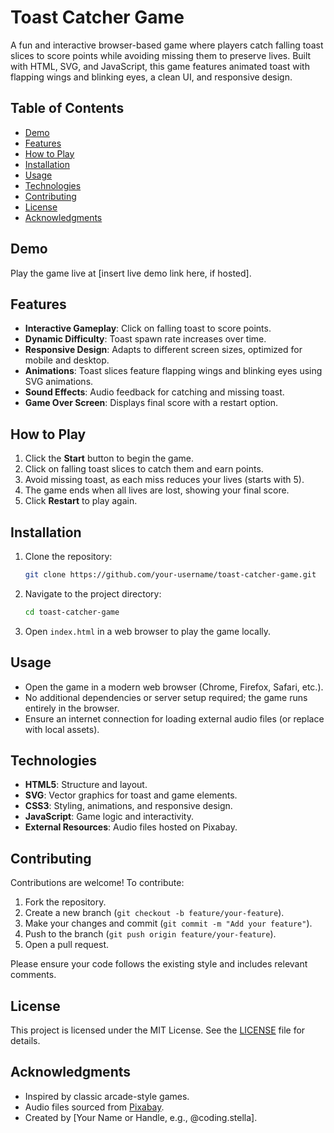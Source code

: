 # Toast Catcher Game

A fun and interactive browser-based game where players catch falling toast slices to score points while avoiding missing them to preserve lives. Built with HTML, SVG, and JavaScript, this game features animated toast with flapping wings and blinking eyes, a clean UI, and responsive design.

## Table of Contents
- [Demo](#demo)
- [Features](#features)
- [How to Play](#how-to-play)
- [Installation](#installation)
- [Usage](#usage)
- [Technologies](#technologies)
- [Contributing](#contributing)
- [License](#license)
- [Acknowledgments](#acknowledgments)

## Demo
Play the game live at [insert live demo link here, if hosted].

## Features
- **Interactive Gameplay**: Click on falling toast to score points.
- **Dynamic Difficulty**: Toast spawn rate increases over time.
- **Responsive Design**: Adapts to different screen sizes, optimized for mobile and desktop.
- **Animations**: Toast slices feature flapping wings and blinking eyes using SVG animations.
- **Sound Effects**: Audio feedback for catching and missing toast.
- **Game Over Screen**: Displays final score with a restart option.

## How to Play
1. Click the **Start** button to begin the game.
2. Click on falling toast slices to catch them and earn points.
3. Avoid missing toast, as each miss reduces your lives (starts with 5).
4. The game ends when all lives are lost, showing your final score.
5. Click **Restart** to play again.

## Installation
1. Clone the repository:
   ```bash
   git clone https://github.com/your-username/toast-catcher-game.git
   ```
2. Navigate to the project directory:
   ```bash
   cd toast-catcher-game
   ```
3. Open `index.html` in a web browser to play the game locally.

## Usage
- Open the game in a modern web browser (Chrome, Firefox, Safari, etc.).
- No additional dependencies or server setup required; the game runs entirely in the browser.
- Ensure an internet connection for loading external audio files (or replace with local assets).

## Technologies
- **HTML5**: Structure and layout.
- **SVG**: Vector graphics for toast and game elements.
- **CSS3**: Styling, animations, and responsive design.
- **JavaScript**: Game logic and interactivity.
- **External Resources**: Audio files hosted on Pixabay.

## Contributing
Contributions are welcome! To contribute:
1. Fork the repository.
2. Create a new branch (`git checkout -b feature/your-feature`).
3. Make your changes and commit (`git commit -m "Add your feature"`).
4. Push to the branch (`git push origin feature/your-feature`).
5. Open a pull request.

Please ensure your code follows the existing style and includes relevant comments.

## License
This project is licensed under the MIT License. See the [LICENSE](LICENSE) file for details.

## Acknowledgments
- Inspired by classic arcade-style games.
- Audio files sourced from [Pixabay](https://pixabay.com).
- Created by [Your Name or Handle, e.g., @coding.stella].